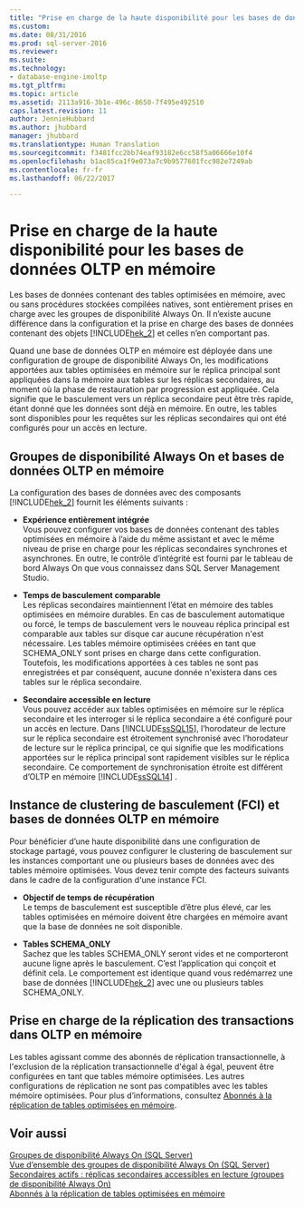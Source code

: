 ```yaml
---
title: "Prise en charge de la haute disponibilité pour les bases de données OLTP en mémoire | Microsoft Docs"
ms.custom: 
ms.date: 08/31/2016
ms.prod: sql-server-2016
ms.reviewer: 
ms.suite: 
ms.technology:
- database-engine-imoltp
ms.tgt_pltfrm: 
ms.topic: article
ms.assetid: 2113a916-3b1e-496c-8650-7f495e492510
caps.latest.revision: 11
author: JennieHubbard
ms.author: jhubbard
manager: jhubbard
ms.translationtype: Human Translation
ms.sourcegitcommit: f3481fcc2bb74eaf93182e6cc58f5a06666e10f4
ms.openlocfilehash: b1ac85ca1f9e073a7c9b9577601fcc982e7249ab
ms.contentlocale: fr-fr
ms.lasthandoff: 06/22/2017

---
```

# <a name="high-availability-support-for-in-memory-oltp-databases"></a>Prise en charge de la haute disponibilité pour les bases de données OLTP en mémoire
  Les bases de données contenant des tables optimisées en mémoire, avec ou sans procédures stockées compilées natives, sont entièrement prises en charge avec les groupes de disponibilité Always On.  Il n’existe aucune différence dans la configuration et la prise en charge des bases de données contenant des objets [!INCLUDE[hek_2](../../includes/hek-2-md.md)] et celles n’en comportant pas.  
  
 Quand une base de données OLTP en mémoire est déployée dans une configuration de groupe de disponibilité Always On, les modifications apportées aux tables optimisées en mémoire sur le réplica principal sont appliquées dans la mémoire aux tables sur les réplicas secondaires, au moment où la phase de restauration par progression est appliquée. Cela signifie que le basculement vers un réplica secondaire peut être très rapide, étant donné que les données sont déjà en mémoire. En outre, les tables sont disponibles pour les requêtes sur les réplicas secondaires qui ont été configurés pour un accès en lecture.  
  
## <a name="always-on-availability-groups-and-in-memory-oltp-databases"></a>Groupes de disponibilité Always On et bases de données OLTP en mémoire  
 La configuration des bases de données avec des composants [!INCLUDE[hek_2](../../includes/hek-2-md.md)] fournit les éléments suivants :  
  
-   **Expérience entièrement intégrée**   
    Vous pouvez configurer vos bases de données contenant des tables optimisées en mémoire à l’aide du même assistant et avec le même niveau de prise en charge pour les réplicas secondaires synchrones et asynchrones. En outre, le contrôle d’intégrité est fourni par le tableau de bord Always On que vous connaissez dans SQL Server Management Studio.  
  
-   **Temps de basculement comparable**   
    Les réplicas secondaires maintiennent l’état en mémoire des tables optimisées en mémoire durables. En cas de basculement automatique ou forcé, le temps de basculement vers le nouveau réplica principal est comparable aux tables sur disque car aucune récupération n'est nécessaire. Les tables mémoire optimisées créées en tant que SCHEMA_ONLY sont prises en charge dans cette configuration. Toutefois, les modifications apportées à ces tables ne sont pas enregistrées et par conséquent, aucune donnée n'existera dans ces tables sur le réplica secondaire.  
  
-   **Secondaire accessible en lecture**   
    Vous pouvez accéder aux tables optimisées en mémoire sur le réplica secondaire et les interroger si le réplica secondaire a été configuré pour un accès en lecture. Dans [!INCLUDE[ssSQL15](../../includes/sssql15-md.md)], l’horodateur de lecture sur le réplica secondaire est étroitement synchronisé avec l’horodateur de lecture sur le réplica principal, ce qui signifie que les modifications apportées sur le réplica principal sont rapidement visibles sur le réplica secondaire. Ce comportement de synchronisation étroite est différent d’OLTP en mémoire [!INCLUDE[ssSQL14](../../includes/sssql14-md.md)] .  
  
## <a name="failover-clustering-instance-fci-and-in-memory-oltp-databases"></a>Instance de clustering de basculement (FCI) et bases de données OLTP en mémoire  
 Pour bénéficier d’une haute disponibilité dans une configuration de stockage partagé, vous pouvez configurer le clustering de basculement sur les instances comportant une ou plusieurs bases de données avec des tables mémoire optimisées. Vous devez tenir compte des facteurs suivants dans le cadre de la configuration d'une instance FCI.  
  
-   **Objectif de temps de récupération**   
    Le temps de basculement est susceptible d’être plus élevé, car les tables optimisées en mémoire doivent être chargées en mémoire avant que la base de données ne soit disponible.  
  
-   **Tables SCHEMA_ONLY**   
    Sachez que les tables SCHEMA_ONLY seront vides et ne comporteront aucune ligne après le basculement. C’est l’application qui conçoit et définit cela. Le comportement est identique quand vous redémarrez une base de données [!INCLUDE[hek_2](../../includes/hek-2-md.md)] avec une ou plusieurs tables SCHEMA_ONLY.  
  
## <a name="support-for-transaction-replication-in-in-memory-oltp"></a>Prise en charge de la réplication des transactions dans OLTP en mémoire  
 Les tables agissant comme des abonnés de réplication transactionnelle, à l'exclusion de la réplication transactionnelle d'égal à égal, peuvent être configurées en tant que tables mémoire optimisées. Les autres configurations de réplication ne sont pas compatibles avec les tables mémoire optimisées.  Pour plus d’informations, consultez [Abonnés à la réplication de tables optimisées en mémoire](../../relational-databases/replication/replication-to-memory-optimized-table-subscribers.md).  
  
## <a name="see-also"></a>Voir aussi  
 [Groupes de disponibilité Always On (SQL Server)](../../database-engine/availability-groups/windows/always-on-availability-groups-sql-server.md)   
 [Vue d’ensemble des groupes de disponibilité Always On &#40;SQL Server&#41;](../../database-engine/availability-groups/windows/overview-of-always-on-availability-groups-sql-server.md)   
 [Secondaires actifs : réplicas secondaires accessibles en lecture (groupes de disponibilité Always On)](../../database-engine/availability-groups/windows/active-secondaries-readable-secondary-replicas-always-on-availability-groups.md)   
 [Abonnés à la réplication de tables optimisées en mémoire](../../relational-databases/replication/replication-to-memory-optimized-table-subscribers.md)  
  
  

